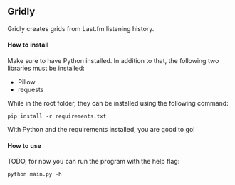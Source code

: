 ## Gridly
Gridly creates grids from Last.fm listening history.

#### How to install
Make sure to have Python installed. In addition to that, the following two libraries must be installed:
- Pillow
- requests

While in the root folder, they can be installed using the following command:

    pip install -r requirements.txt

With Python and the requirements installed, you are good to go!

#### How to use
TODO, for now you can run the program with the help flag:

    python main.py -h
